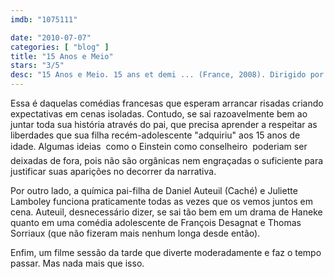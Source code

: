 ```yaml
---
imdb: "1075111"

date: "2010-07-07"
categories: [ "blog" ]
title: "15 Anos e Meio"
stars: "3/5"
desc: "15 Anos e Meio. 15 ans et demi ... (France, 2008). Dirigido por François Desagnat, Thomas Sorriaux. Escrito por Vincent Ravalec, François Desagnat, Thomas Sorriaux, Romain Protat. Com Daniel Auteuil, Juliette Lamboley, François Damiens, Lionel Abelanski, Julie Ferrier, François Berléand, Elise Larnicol, Sara Mortensen, Coura Traoré."
---
```

Essa é daquelas comédias francesas que esperam arrancar risadas criando expectativas em cenas isoladas. Contudo, se sai razoavelmente bem ao juntar toda sua história através do pai, que precisa aprender a respeitar as liberdades que sua filha recém-adolescente "adquiriu" aos 15 anos de idade. Algumas ideias  como o Einstein como conselheiro  poderiam ser deixadas de fora, pois não são orgânicas nem engraçadas o suficiente para justificar suas aparições no decorrer da narrativa.

Por outro lado, a química pai-filha de Daniel Auteuil (Caché) e Juliette Lamboley funciona praticamente todas as vezes que os vemos juntos em cena. Auteuil, desnecessário dizer, se sai tão bem em um drama de Haneke quanto em uma comédia adolescente de François Desagnat e Thomas Sorriaux (que não fizeram mais nenhum longa desde então).

Enfim, um filme sessão da tarde que diverte moderadamente e faz o tempo passar. Mas nada mais que isso.
